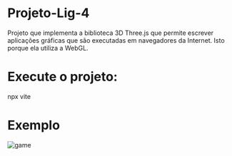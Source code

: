 # Projeto-Lig-4

Projeto que implementa a biblioteca 3D Three.js que permite escrever aplicações gráficas que são executadas em navegadores da Internet. Isto porque ela utiliza a WebGL.

# Execute o projeto:
  npx vite

# Exemplo
![game](https://github.com/felipecremonesi/Projeto-Lig-4/assets/115568321/04ad1b28-dde9-413f-9e28-689781201535)
